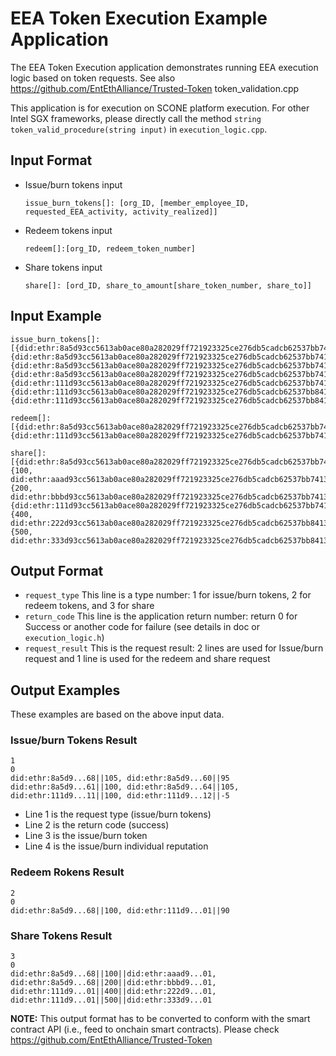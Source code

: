 # EEA Token Execution Example Application

The EEA Token Execution application demonstrates running
EEA execution logic based on token requests.
See also
https://github.com/EntEthAlliance/Trusted-Token token_validation.cpp

This application is for execution on SCONE platform execution.
For other Intel SGX frameworks, please directly call the method
`string token_valid_procedure(string input)` in `execution_logic.cpp`.

## Input Format

- Issue/burn tokens input

  `issue_burn_tokens[]: [org_ID, [member_employee_ID, requested_EEA_activity, activity_realized]]`

- Redeem tokens input

  `redeem[]:[org_ID, redeem_token_number]`

- Share tokens input

  `share[]: [ord_ID, share_to_amount[share_token_number, share_to]]`

## Input Example

```
issue_burn_tokens[]:[{did:ethr:8a5d93cc5613ab0ace80a282029ff721923325ce276db5cadcb62537bb741368,{did:ethr:8a5d93cc5613ab0ace80a282029ff721923325ce276db5cadcb62537bb741361,3,true},{did:ethr:8a5d93cc5613ab0ace80a282029ff721923325ce276db5cadcb62537bb741364,2,true},{did:ethr:8a5d93cc5613ab0ace80a282029ff721923325ce276db5cadcb62537bb741364,3,true}},{did:ethr:111d93cc5613ab0ace80a282029ff721923325ce276db5cadcb62537bb741301,{did:ethr:111d93cc5613ab0ace80a282029ff721923325ce276db5cadcb62537bb841311,3,true},{did:ethr:111d93cc5613ab0ace80a282029ff721923325ce276db5cadcb62537bb841312,2,false}}]

redeem[]:[{did:ethr:8a5d93cc5613ab0ace80a282029ff721923325ce276db5cadcb62537bb741368,100},{did:ethr:111d93cc5613ab0ace80a282029ff721923325ce276db5cadcb62537bb741301,90}]

share[]:[{did:ethr:8a5d93cc5613ab0ace80a282029ff721923325ce276db5cadcb62537bb741368,{100, did:ethr:aaad93cc5613ab0ace80a282029ff721923325ce276db5cadcb62537bb741301},{200, did:ethr:bbbd93cc5613ab0ace80a282029ff721923325ce276db5cadcb62537bb741301}},{did:ethr:111d93cc5613ab0ace80a282029ff721923325ce276db5cadcb62537bb741301,{400, did:ethr:222d93cc5613ab0ace80a282029ff721923325ce276db5cadcb62537bb841301},{500, did:ethr:333d93cc5613ab0ace80a282029ff721923325ce276db5cadcb62537bb841301}}]
```

## Output Format

- `request_type`
  This line is a type number:
  1 for issue/burn tokens, 2 for redeem tokens, and  3 for share
- `return_code`
  This line is the application return number:
  return 0 for Success or another code for failure
  (see details in doc or `execution_logic.h`)
- `request_result`
  This is the request result: 2 lines are used for Issue/burn request and
  1 line is used for the redeem and share request

## Output Examples

These examples are based on the above input data.

### Issue/burn Tokens Result

```
1
0
did:ethr:8a5d9...68||105, did:ethr:8a5d9...60||95
did:ethr:8a5d9...61||100, did:ethr:8a5d9...64||105, did:ethr:111d9...11||100, did:ethr:111d9...12||-5
```

- Line 1 is the request type (issue/burn tokens)
- Line 2 is the return code (success)
- Line 3 is the issue/burn token
- Line 4 is the issue/burn individual reputation

### Redeem Rokens Result 

```
2
0
did:ethr:8a5d9...68||100, did:ethr:111d9...01||90 
```

### Share Tokens Result

```
3
0
did:ethr:8a5d9...68||100||did:ethr:aaad9...01, did:ethr:8a5d9...68||200||did:ethr:bbbd9...01, did:ethr:111d9...01||400||did:ethr:222d9...01, did:ethr:111d9...01||500||did:ethr:333d9...01
```

**NOTE:** This output format has to be converted to conform with the
smart contract API
(i.e., feed to onchain smart contracts).
Please check https://github.com/EntEthAlliance/Trusted-Token

